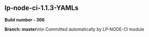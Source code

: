 ## lp-node-ci-1.1.3-YAMLs

**Build number - 366**

**Branch: master**\n\n Committed automatically by LP-NODE-CI module
